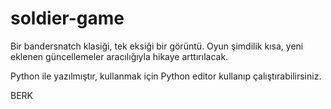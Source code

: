 # soldier-game
Bir bandersnatch klasiği, tek eksiği bir görüntü. Oyun şimdilik kısa, yeni eklenen güncellemeler aracılığıyla hikaye arttırılacak.

Python ile yazılmıştır, kullanmak için Python editor kullanıp çalıştırabilirsiniz.

BERK
